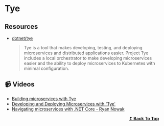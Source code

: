# Tye


## Resources
- [dotnet/tye](https://github.com/dotnet/tye)
  > Tye is a tool that makes developing, testing, and deploying microservices and distributed applications easier. Project Tye includes a local orchestrator to make developing microservices easier and the ability to deploy microservices to Kubernetes with minimal configuration.


## 📹 Videos
- [Building microservices with Tye](https://www.youtube.com/watch?v=m4VsOdIT1O4)
- [Developing and Deploying Microservices with 'Tye'](https://www.youtube.com/watch?v=_s8UdhGOGmY)
- [Navigating microservices with .NET Core - Ryan Nowak](https://www.youtube.com/watch?v=dubHmScPNzQ)
<div align="right">
  <b><a href="#contents">↥ Back To Top</a></b>
</div>